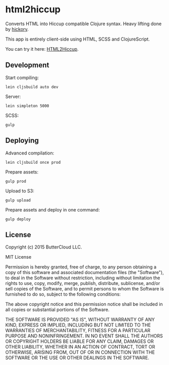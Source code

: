 # html2hiccup

Converts HTML into Hiccup compatible Clojure syntax. Heavy lifting done by [hickory](https://github.com/davidsantiago/hickory).

This app is entirely client-side using HTML, SCSS and ClojureScript.

You can try it here: [HTML2Hiccup](https://html2hiccup.buttercloud.com).

## Development

Start compiling:

    lein cljsbuild auto dev

Server:

    lein simpleton 5000

SCSS:

    gulp

## Deploying

Advanced compilation:

    lein cljsbuild once prod

Prepare assets:

    gulp prod

Upload to S3:

    gulp upload

Prepare assets and deploy in one command:

    gulp deploy

## License

Copyright (c) 2015 ButterCloud LLC.

MIT License

Permission is hereby granted, free of charge, to any person obtaining a copy of this software and associated documentation files (the "Software"), to deal in the Software without restriction, including without limitation the rights to use, copy, modify, merge, publish, distribute, sublicense, and/or sell copies of the Software, and to permit persons to whom the Software is furnished to do so, subject to the following conditions:

The above copyright notice and this permission notice shall be included in all copies or substantial portions of the Software.

THE SOFTWARE IS PROVIDED "AS IS", WITHOUT WARRANTY OF ANY KIND, EXPRESS OR IMPLIED, INCLUDING BUT NOT LIMITED TO THE WARRANTIES OF MERCHANTABILITY, FITNESS FOR A PARTICULAR PURPOSE AND NONINFRINGEMENT. IN NO EVENT SHALL THE AUTHORS OR COPYRIGHT HOLDERS BE LIABLE FOR ANY CLAIM, DAMAGES OR OTHER LIABILITY, WHETHER IN AN ACTION OF CONTRACT, TORT OR OTHERWISE, ARISING FROM, OUT OF OR IN CONNECTION WITH THE SOFTWARE OR THE USE OR OTHER DEALINGS IN THE SOFTWARE.
